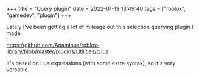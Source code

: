 +++
title = "Query plugin"
date = 2022-01-19 13:49:40
tags = ["roblox", "gamedev", "plugin"]
+++

Lately I've been getting a lot of mileage out this selection querying plugin I
made:

https://github.com/Anaminus/roblox-library/blob/master/plugins/Utilities/q.lua

It's based on Lua expressions (with some extra syntax), so it's very versatile.
